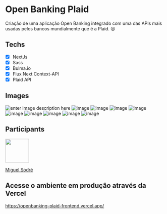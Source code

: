 # Open Banking Plaid
Criação de uma aplicação Open Banking integrado com uma das APIs mais usadas pelos bancos mundialmente que é a Plaid. 😍

## Techs

- [x] NextJs
- [x] Sass
- [x] Bulma.io
- [x] Flux Next Context-API
- [x] Plaid API

## Images

![enter image description here](![image](https://github.com/MiguelS007/openbanking-plaid-frontend-/assets/61780220/7fd67d25-7c81-4d90-8f6a-a2a6f1861aed))
![image](https://github.com/MiguelS007/openbanking-plaid-frontend-/assets/61780220/16c26133-4593-4ebb-b95a-585d55309762)
![image](https://github.com/MiguelS007/openbanking-plaid-frontend-/assets/61780220/017998ee-d75f-4f68-bd41-4597409d776f)
![image](https://github.com/MiguelS007/openbanking-plaid-frontend-/assets/61780220/3e7b7454-69c0-4cd0-9ea7-d36142e272e3)
![image](https://github.com/MiguelS007/openbanking-plaid-frontend-/assets/61780220/6654b4f9-a9b9-4053-af24-395576b16344)
![image](https://github.com/MiguelS007/openbanking-plaid-frontend-/assets/61780220/042b2641-636f-4bf9-8333-1b36e2790f8b)
![image](https://github.com/MiguelS007/openbanking-plaid-frontend-/assets/61780220/883200d9-f664-4c10-8263-b40544711f88)
![image](https://github.com/MiguelS007/openbanking-plaid-frontend-/assets/61780220/e666fbd2-7a75-476c-8c1e-21f6a6bdaaaf)
![image](https://github.com/MiguelS007/openbanking-plaid-frontend-/assets/61780220/1d5162df-d809-437f-a840-5393caeff433)
![image](https://github.com/MiguelS007/openbanking-plaid-frontend-/assets/61780220/d99e9ff7-295c-47c8-ad1a-27eae1bd8e20)



## Participants

[<img src="https://avatars3.githubusercontent.com/u/61780220?s=400&u=f70299eb4ea11b4db2643818c9dfe4185e5898c7&v=4" width="75px;"/>](https://github.com/MiguelS007)

[Miguel Sodré](https://github.com/MiguelS007)

## Acesse o ambiente em produção através da Vercel
https://openbanking-plaid-frontend.vercel.app/
